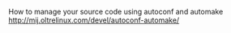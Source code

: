 How to manage your source code using autoconf and automake 
http://mij.oltrelinux.com/devel/autoconf-automake/
